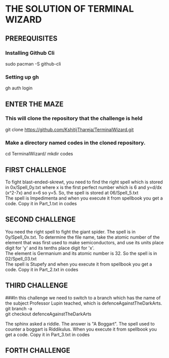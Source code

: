# THE SOLUTION OF TERMINAL WIZARD

## PREREQUISITES

### Installing Github Cli
sudo pacman -S github-cli

### Setting up gh
gh auth login 

## ENTER THE MAZE

### This will clone the repository that the challenge is held
git clone https://github.com/KshitijThareja/TerminalWizard.git

### Make a directory named codes in the cloned repository.
cd TerminalWizard/
mkdir codes

## FIRST CHALLENGE
To fight blast-ended-skrewt, you need to find the right spell which is stored in 0x/Spell_0y.txt where x is the first perfect number which is 6 and y=d/dx (x^2-7x) and x=6 so y=5. So, the spell is stored at 06/Spell_5.txt<br>
The spell is Impedimenta and when you execute it from spellbook you get a code. Copy it in Part_1.txt in codes

## SECOND CHALLENGE
You need the right spell to fight the giant spider. The spell is in 0y/Spell_0x.txt. To determine the file name, take the atomic number of the element that was first used to make semiconductors, and use its units place digit for 'y' and its tenths place digit for 'x'.<br>
The element is Germanium and its atomic number is 32. So the spell is in 02/Spell_03.txt<br>
The spell is Stupefy and when you execute it from spellbook you get a code. Copy it in Part_2.txt in codes

## THIRD CHALLENGE

###In this challenge we need to switch to a branch which has the name of the subject Professor Lupin teached, which is defenceAgainstTheDarkArts.
git branch -a<br>
git checkout defenceAgainstTheDarkArts<br>

The sphinx asked a riddle. The answer is "A Boggart". The spell used to counter a boggart is Riddikulus. When you execute it from spellbook you get a code. Copy it in Part_3.txt in codes

## FORTH CHALLENGE


